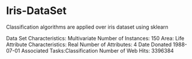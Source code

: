 # Iris-DataSet
Classification algorithms are applied over iris dataset using sklearn

Data Set Characteristics:  Multivariate
Number of Instances: 150
Area: Life
Attribute Characteristics: Real
Number of Attributes: 4
Date Donated 1988-07-01
Associated Tasks:Classification
Number of Web Hits:
3396384
